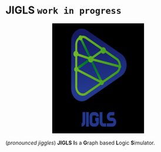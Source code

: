 # JIGLS `work in progress`

<p align="center">
    <img width="250" height="300" src="resources/icon-text.png">
</p>

(*pronounced jiggles*) **JIGLS** **I**s a **G**raph based **L**ogic **S**imulator.